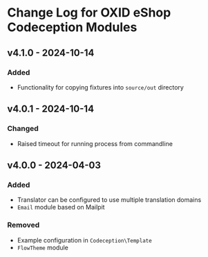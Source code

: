 # Change Log for OXID eShop Codeception Modules

## v4.1.0 - 2024-10-14

### Added
- Functionality for copying fixtures into `source/out` directory

## v4.0.1 - 2024-10-14

### Changed
- Raised timeout for running process from commandline

## v4.0.0 - 2024-04-03

### Added
-  Translator can be configured to use multiple translation domains
- `Email` module based on Mailpit

### Removed
- Example configuration in `Codeception\Template`
- `FlowTheme` module
